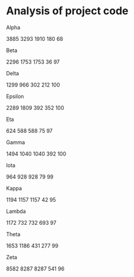 # Analysis of project code

Alpha

3885
3293
1910
180
68

Beta

2296
1753
1753
36
97

Delta

1299
966
302
212
100

Epsilon

2289
1809
392
352
100

Eta

624
588
588
75
97

Gamma

1494
1040
1040
392
100

Iota

964
928
928
79
99

Kappa

1194
1157
1157
42
95

Lambda

1172
732
732
693
97

Theta

1653
1186
431
277
99

Zeta

8582
8287
8287
541
96
